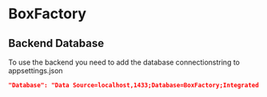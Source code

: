 # BoxFactory

## Backend Database
To use the backend you need to add the database connectionstring to appsettings.json
```json
"Database": "Data Source=localhost,1433;Database=BoxFactory;Integrated Security=false;User ID=SA;Password=<PASSWORD_HERE>;Encrypt=false;"
```
